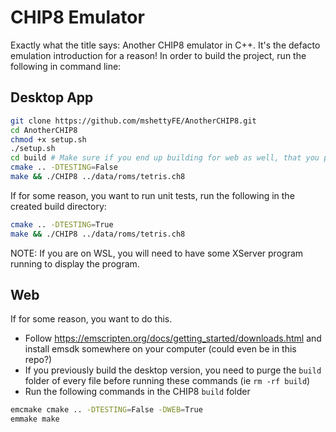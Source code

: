 # CHIP8 Emulator

Exactly what the title says: Another CHIP8 emulator in C++. It's the defacto emulation introduction for a reason! In order to build the project, run the following in command line:

## Desktop App

```bash
git clone https://github.com/mshettyFE/AnotherCHIP8.git
cd AnotherCHIP8
chmod +x setup.sh
./setup.sh
cd build # Make sure if you end up building for web as well, that you purge every file inside build first
cmake .. -DTESTING=False
make && ./CHIP8 ../data/roms/tetris.ch8
```

If for some reason, you want to run unit tests, run the following in the created build directory:

```bash
cmake .. -DTESTING=True
make && ./CHIP8 ../data/roms/tetris.ch8
```

NOTE: If you are on WSL, you will need to have some XServer program running to display the program.

## Web

If for some reason, you want to do this.

- Follow https://emscripten.org/docs/getting_started/downloads.html and install emsdk somewhere on your computer (could even be in this repo?)
- If you previously build the desktop version, you need to purge the ```build``` folder of every file before running these commands (ie ```rm -rf build```)
- Run the following commands in the CHIP8 ```build``` folder

```bash
emcmake cmake .. -DTESTING=False -DWEB=True
emmake make
```
